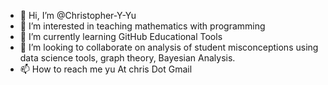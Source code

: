 - 👋 Hi, I’m @Christopher-Y-Yu
- 👀 I’m interested in teaching mathematics with programming
- 🌱 I’m currently learning GitHub Educational Tools
- 💞️ I’m looking to collaborate on analysis of student misconceptions using data science tools, graph theory, Bayesian Analysis.
- 📫 How to reach me yu At chris Dot Gmail

<!---
Christopher-Y-Yu/Christopher-Y-Yu is a ✨ special ✨ repository because its `README.md` (this file) appears on your GitHub profile.
You can click the Preview link to take a look at your changes.
--->
